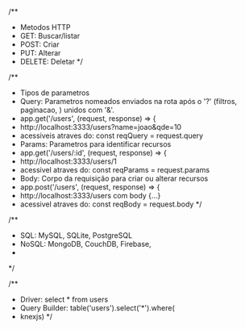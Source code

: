 /**
 * Metodos HTTP
 *  GET: Buscar/listar
 *  POST: Criar
 *  PUT: Alterar
 *  DELETE: Deletar
 */

 /**
  * Tipos de parametros
  * Query: Parametros nomeados enviados na rota após o '?' (filtros, paginacao, ) unidos com '&'. 
  *   app.get('/users', (request, response) => {
  *   http://localhost:3333/users?name=joao&qde=10
  *   acessiveis atraves do: const reqQuery = request.query
  * Params: Parametros para identificar recursos
  *   app.get('/users/:id', (request, response) => {
  *   http://localhost:3333/users/1
  *   acessivel atraves do: const reqParams = request.params
  * Body: Corpo da requisição para criar ou alterar recursos
  *   app.post('/users', (request, response) => {
  *   http://localhost:3333/users com body {...}
  *   acessivel atraves do: const reqBody = request.body
  */

/**
 * SQL: MySQL, SQLite, PostgreSQL
 * NoSQL: MongoDB, CouchDB, Firebase, 
 * 
 */

/**
 * Driver: select * from users
 * Query Builder: table('users').select('*').where(
 * knexjs)
 */